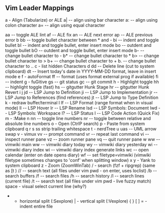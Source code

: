 ## Vim Leader Mappings

a - Align (Tabularize) or ALE
  a| -- align using bar character
  a: -- align using colon character
  a= -- align using equal character

  aa -- toggle ALE lint
  af -- ALE fix
  an -- ALE next error
  ap -- ALE previous error
b
  bb -- toggle bullet character between * and -
  bi -- indent and toggle bullet
  bI -- indent and toggle bullet, enter insert mode
  bo -- outdent and toggle bullet
  bO -- outdent and toggle bullet, enter insert mode
  b- -- change bullet character to -
  b* -- change bullet character to * 
  b> -- change bullet character to >
  b+ -- change bullet character to +
  b. -- change bullet character to ..
c - list hidden Characters
d
  dd -- Delete line (cut to system clipboard)
  dt -- Insert today's date in YYYY-MM-DD format, leave in insert mode
e
f - autoFormat
  ff -- format (uses format external prog if available)
  fi -- indent
g - fuGitive
  gs -- git status
  gc -- git commit
h - Highlight toggle
  hh -- highlight toggle (fast)
  hs -- gitgutter Hunk Stage
  hr -- gitgutter Hunk Revert
i
j
  jd -- LSP Jump to Definition
  ji -- LSP Jump to Implementation
  jr -- LSP Jump to References (find references)
  jt -- LSP Jump to Type Definition
k - redraw buffer/terminal
l
  lf  -- LSP Format (range format when in visual mode)
  ll  -- LSP Hover
  lr  -- LSP Rename
  lsd -- LSP Symbols: Document
  lwd -- LSP Symbols: Workspace
  l?  -- LSP Status
  l<space> -- LSP Code Action (Quick Fix)
m - :Make
n
  nn -- toggle line numbers
  nr -- toggle between relative and absolute line numbers
o - Open (CtrlP search)
p - Paste from system clipboard
q
r
s
  ss  strip trailing whitespace
t - nerdTree
u
  uas -- UML arrow swap
v - vimux
  vv -- prompt command
  vr -- repeat last command
  vi -- inspect runner pane
  vz -- zoom runner pane
  vq -- quit runner pane
w
  ww         -- vimwiki main
  w<leader>w -- vimwiki diary today
  w<leader>y -- vimwiki diary yesterday
  wi         -- vimwiki diary index
  w<leader>i -- vimwiki diary index generate links
  wc         -- open calendar (enter on date opens diary)
  wf         -- set filetype=vimwiki (vimwiki filetype sometimes changes to 'conf' when splitting window)
x
y - Yank to system clipboard
z - Zoom (ZoomWinTab)
/ - search (fzf + ripgrep) (same as <leader>[t )
  // -- search text (all files under vim pwd - on enter, uses loclist)
  /b -- search buffers
  /f -- search files
  /h -- search history
  /l -- search lines (current file)
  /t -- search text (all files under vim pwd - live fuzzy match)
space - visual select current line (why?)
- - horizontal split (:Sexplore)
| - vertical split (:Vexplore)
{
}
[
]
= - indent entire file

